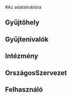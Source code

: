 #Az adatstruktúra

## Gyűjtőhely

## Gyűjtenivalók

## Intézmény

## OrszágosSzervezet

## Felhasználó
